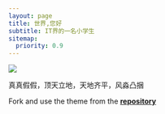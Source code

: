 ```yaml
---
layout: page
title: 世界,您好
subtitle: IT界的一名小学生
sitemap:
  priority: 0.9
---
```


<img src="{{ '/assets/img/pudhina.jpg' | prepend: site.baseurl }}" id="about-img">

<div id="describe-text">
	<p>真真假假，顶天立地，天地齐平，风淼凸捆</p>
	<p>Fork and use the theme from the <strong> <a href="https://github.com/knhash/Pudhina"> repository</a> </strong></p>
</div>